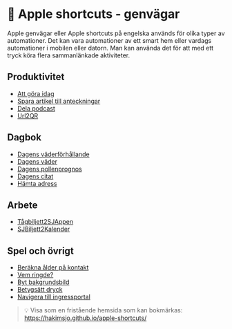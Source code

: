 # :iphone: Apple shortcuts - genvägar

Apple genvägar eller Apple shortcuts på engelska används för olika typer av automationer. Det kan vara automationer av ett smart hem eller vardags automationer i mobilen eller datorn. Man kan använda det för att med ett tryck köra flera sammanlänkade aktiviteter.

## Produktivitet

- [Att göra idag](shortcuts/todo-day.md)
- [Spara artikel till anteckningar](shortcuts/save-article-to-note.md)
- [Dela podcast](shortcuts/share-podcast.md)
- [Url2QR](shortcuts/ulr-to-qr.md)

## Dagbok

- [Dagens väderförhållande](shortcuts/day-weather.md)
- [Dagens väder](shortcuts/weather-forcast.md)
- [Dagens pollenprognos](shortcuts/pollen.md)
- [Dagens citat](shortcuts/quote-of-day.md)
- [Hämta adress](shortcuts/get-adress.md)

## Arbete

- [Tågbiljett2SJAppen](shortcuts/train-sj.md)
- [SJBiljett2Kalender](shortcuts/sj-to-cal.md)

## Spel och övrigt

- [Beräkna ålder på kontakt](shortcuts/calculate-age.md)
- [Vem ringde?](shortcuts/who-called.md)
- [Byt bakgrundsbild](shortcuts/change-bg-image.md)
- [Betygsätt dryck](shortcuts/drink-score.md)
- [Navigera till ingressportal](shortcuts/navigate-to-ingress-portal.md)

> :bulb: Visa som en fristående hemsida som kan bokmärkas: https://hakimsjo.github.io/apple-shortcuts/
